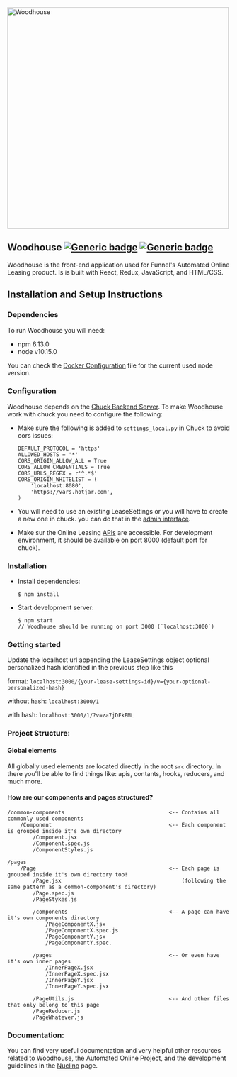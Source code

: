 <img src="https://i2.wp.com/www.bubbleblabber.com/wp-content/uploads/2015/06/Woodhouse.jpg" alt="Woodhouse" width="500" align="center"/>

## Woodhouse [![Generic badge](https://img.shields.io/badge/React-v16.13-blue.svg)](https://reactjs.org/) [![Generic badge](https://img.shields.io/badge/Node-v10.15-brightgreen.svg)](https://nodejs.org/en/)

Woodhouse is the front-end application used for Funnel's Automated Online Leasing product. Is is built with React, Redux, JavaScript, and HTML/CSS.

## Installation and Setup Instructions

### Dependencies

To run Woodhouse you will need:

-   npm 6.13.0
-   node v10.15.0

You can check the [Docker Configuration](.buildkite/docker-compose.yml) file for the current used node version.

### Configuration

Woodhouse depends on the [Chuck Backend Server](https://github.com/Nestio/chuck).
To make Woodhouse work with chuck you need to configure the following:

-   Make sure the following is added to `settings_local.py` in Chuck to avoid cors issues:
    ```
    DEFAULT_PROTOCOL = 'https'
    ALLOWED_HOSTS = '*'
    CORS_ORIGIN_ALLOW_ALL = True
    CORS_ALLOW_CREDENTIALS = True
    CORS_URLS_REGEX = r'^.*$'
    CORS_ORIGIN_WHITELIST = (
        'localhost:8080',
        'https://vars.hotjar.com',
    )
    ```
-   You will need to use an existing LeaseSettings or you will have to create a new one in chuck. you can do that in the [admin interface](http://localhost:8000/admin/onlineleasing/leasesettings/).

-   Make sur the Online Leasing [APIs](https://nestiolistings.com/api/onlineleasing/api-doc/#/) are accessible. For development environment, it should be available on port 8000 (default port for chuck).

### Installation

-   Install dependencies:
    ```
    $ npm install
    ```
-   Start development server:
    ```
    $ npm start
    // Woodhouse should be running on port 3000 (`localhost:3000`)
    ```

### Getting started

Update the localhost url appending the LeaseSettings object optional personalized hash identified in the previous step like this

format: `localhost:3000/{your-lease-settings-id}/v={your-optional-personalized-hash}`

without hash: `localhost:3000/1`

with hash: `localhost:3000/1/?v=za7jDFkEML`

### Project Structure:

#### Global elements

All globally used elements are located directly in the root `src` directory.
In there you'll be able to find things like: apis, contants, hooks, reducers, and much more.

#### How are our components and pages structured?

```
/common-components                                 <-- Contains all commonly used components
    /Component                                     <-- Each component is grouped inside it's own directory
        /Component.jsx
        /Component.spec.js
        /ComponentStyles.js

/pages
    /Page                                          <-- Each page is grouped inside it's own directory too!
        /Page.jsx                                      (following the same pattern as a common-component's directory)
        /Page.spec.js
        /PageStykes.js

        /components                                <-- A page can have it's own components directory
            /PageComponentX.jsx
            /PageComponentX.spec.js
            /PageComponentY.jsx
            /PageComponentY.spec.

        /pages                                     <-- Or even have it's own inner pages
            /InnerPageX.jsx
            /InnerPageX.spec.jsx
            /InnerPageY.jsx
            /InnerPageY.spec.jsx

        /PageUtils.js                              <-- And other files that only belong to this page
        /PageReducer.js
        /PageWhatever.js
```

### Documentation:

You can find very useful documentation and very helpful other resources related to Woodhouse, the Automated Online Project, and the development guidelines in the [Nuclino](https://app.nuclino.com/Nestio/Dev/Online-Leasing-d470cb31-b040-4fb0-946b-0da6e62c5ec6) page.
